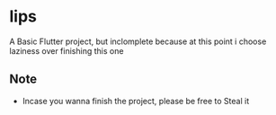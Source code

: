 # lips

A Basic Flutter project, but inclomplete because at this point i choose laziness over finishing this one

## Note
- Incase you wanna finish the project, please be free to Steal it
